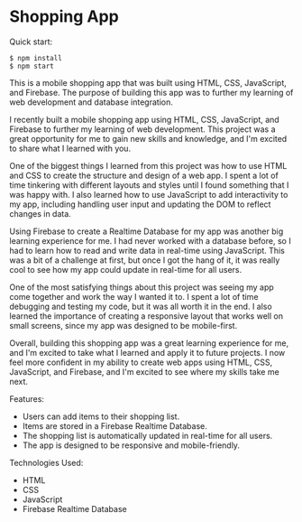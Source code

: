 # Shopping App

Quick start:

```
$ npm install
$ npm start
````

This is a mobile shopping app that was built using HTML, CSS, JavaScript, and Firebase. The purpose of building this app was to further my learning of web development and database integration.

I recently built a mobile shopping app using HTML, CSS, JavaScript, and Firebase to further my learning of web development. This project was a great opportunity for me to gain new skills and knowledge, and I'm excited to share what I learned with you.

One of the biggest things I learned from this project was how to use HTML and CSS to create the structure and design of a web app. I spent a lot of time tinkering with different layouts and styles until I found something that I was happy with. I also learned how to use JavaScript to add interactivity to my app, including handling user input and updating the DOM to reflect changes in data.

Using Firebase to create a Realtime Database for my app was another big learning experience for me. I had never worked with a database before, so I had to learn how to read and write data in real-time using JavaScript. This was a bit of a challenge at first, but once I got the hang of it, it was really cool to see how my app could update in real-time for all users.

One of the most satisfying things about this project was seeing my app come together and work the way I wanted it to. I spent a lot of time debugging and testing my code, but it was all worth it in the end. I also learned the importance of creating a responsive layout that works well on small screens, since my app was designed to be mobile-first.

Overall, building this shopping app was a great learning experience for me, and I'm excited to take what I learned and apply it to future projects. I now feel more confident in my ability to create web apps using HTML, CSS, JavaScript, and Firebase, and I'm excited to see where my skills take me next.

Features:
- Users can add items to their shopping list.
- Items are stored in a Firebase Realtime Database.
- The shopping list is automatically updated in real-time for all users.
- The app is designed to be responsive and mobile-friendly.

Technologies Used:
- HTML
- CSS
- JavaScript
- Firebase Realtime Database
